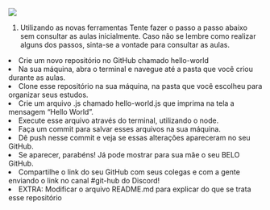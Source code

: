 ![](https://i.imgur.com/xG74tOh.png)

1. Utilizando as novas ferramentas
   Tente fazer o passo a passo abaixo sem consultar as aulas inicialmente. Caso não se lembre como realizar alguns dos passos, sinta-se a vontade para consultar as aulas.

<li>Crie um novo repositório no GitHub chamado hello-world</li>
<li>Na sua máquina, abra o terminal e navegue até a pasta que você criou durante as aulas.</li>
<li>Clone esse repositório na sua máquina, na pasta que você escolheu para organizar seus estudos.</li>
<li>Crie um arquivo .js chamado hello-world.js que imprima na tela a mensagem “Hello World”.</li>
<li>Execute esse arquivo através do terminal, utilizando o node.</li>
<li>Faça um commit para salvar esses arquivos na sua máquina.</li>
<li>Dê push nesse commit e veja se essas alterações apareceram no seu GitHub.</li>
<li>Se aparecer, parabéns! Já pode mostrar para sua mãe o seu BELO GitHub.</li>
<li>Compartilhe o link do seu GitHub com seus colegas e com a gente enviando o link no canal #git-hub do Discord!</li>
<li>EXTRA: Modificar o arquivo README.md para explicar do que se trata esse repositório</li>
